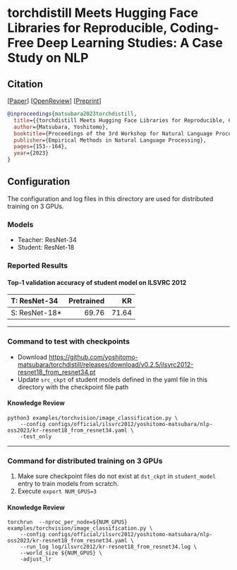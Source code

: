 # torchdistill Meets Hugging Face Libraries for Reproducible, Coding-Free Deep Learning Studies: A Case Study on NLP
## Citation
[[Paper](https://aclanthology.org/2023.nlposs-1.18/)] [[OpenReview](https://openreview.net/forum?id=A5Axeeu1Bo)] [[Preprint](https://arxiv.org/abs/2310.17644)]  
```bibtex
@inproceedings{matsubara2023torchdistill,
  title={{torchdistill Meets Hugging Face Libraries for Reproducible, Coding-Free Deep Learning Studies: A Case Study on NLP}},
  author={Matsubara, Yoshitomo},
  booktitle={Proceedings of the 3rd Workshop for Natural Language Processing Open Source Software (NLP-OSS 2023)},
  publisher={Empirical Methods in Natural Language Processing},
  pages={153--164},
  year={2023}
}
```

## Configuration
The configuration and log files in this directory are used for distributed training on 3 GPUs.  

### Models
- Teacher: ResNet-34
- Student: ResNet-18

### Reported Results
#### Top-1 validation accuracy of student model on ILSVRC 2012
| T: ResNet-34    | Pretrained |    KR |  
| :---            | ---:       |------:|  
| S: ResNet-18\*  | 69.76      | 71.64 |  


---
### Command to test with checkpoints
- Download https://github.com/yoshitomo-matsubara/torchdistill/releases/download/v0.2.5/ilsvrc2012-resnet18_from_resnet34.pt
- Update `src_ckpt` of student models defined in the yaml file in this directory with the checkpoint file path

#### Knowledge Review
```
python3 examples/torchvision/image_classification.py \
    --config configs/official/ilsvrc2012/yoshitomo-matsubara/nlp-oss2023/kr-resnet18_from_resnet34.yaml \
    -test_only
```


---
### Command for distributed training on 3 GPUs
1. Make sure checkpoint files do not exist at `dst_ckpt` in `student_model` entry to train models from scratch.
2. Execute `export NUM_GPUS=3`

#### Knowledge Review
```
torchrun  --nproc_per_node=${NUM_GPUS} examples/torchvision/image_classification.py \
    --config configs/official/ilsvrc2012/yoshitomo-matsubara/nlp-oss2023/kr-resnet18_from_resnet34.yaml \
    --run_log log/ilsvrc2012/kr-resnet18_from_resnet34.log \
    --world_size ${NUM_GPUS} \
    -adjust_lr
```
